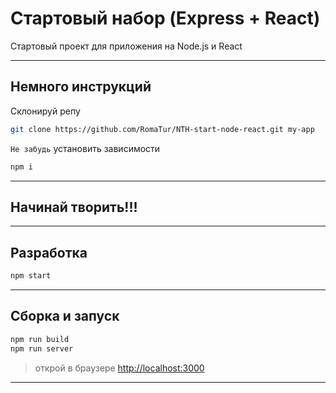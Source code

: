 # Стартовый набор (Express + React)

Стартовый проект для приложения на Node.js и React

---

## Немного инструкций

Склонируй репу

``` bash
git clone https://github.com/RomaTur/NTH-start-node-react.git my-app
```

`Не забудь` установить зависимости

``` bash
npm i
```

---

## **Начинай творить!!!**

---

## Разработка

``` bash
npm start
```

---

## Сборка и запуск

``` bash
npm run build
npm run server
```

> открой в браузере [http://localhost:3000](http://localhost:3000)

---
